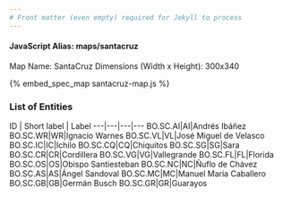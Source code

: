 ```yaml
---
# Front matter (even empty) required for Jekyll to process
---
```


#### JavaScript Alias: maps/santacruz

Map Name: SantaCruz
Dimensions (Width x Height): 300x340



{% embed_spec_map santacruz-map.js %}

### List of Entities

ID | Short label | Label
---|---|---|---
BO.SC.AI|AI|Andrés Ibáñez
BO.SC.WR|WR|Ignacio Warnes
BO.SC.VL|VL|José Miguel de Velasco
BO.SC.IC|IC|Ichilo
BO.SC.CQ|CQ|Chiquitos
BO.SC.SG|SG|Sara
BO.SC.CR|CR|Cordillera
BO.SC.VG|VG|Vallegrande
BO.SC.FL|FL|Florida
BO.SC.OS|OS|Obispo Santiesteban
BO.SC.NC|NC|Ñuflo de Chávez
BO.SC.AS|AS|Ángel Sandoval
BO.SC.MC|MC|Manuel Maria Caballero
BO.SC.GB|GB|Germán Busch
BO.SC.GR|GR|Guarayos